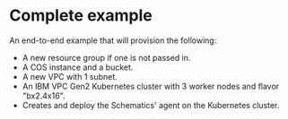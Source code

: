 # Complete example

An end-to-end example that will provision the following:
* A new resource group if one is not passed in.
* A COS instance and a bucket.
* A new VPC with 1 subnet.
* An IBM VPC Gen2 Kubernetes cluster with 3 worker nodes and flavor "bx2.4x16".
* Creates and deploy the Schematics' agent on the Kubernetes cluster.
